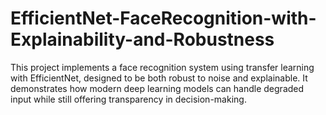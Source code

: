 # EfficientNet-FaceRecognition-with-Explainability-and-Robustness
This project implements a face recognition system using transfer learning with EfficientNet, designed to be both robust to noise and explainable. It demonstrates how modern deep learning models can handle degraded input while still offering transparency in decision-making.

